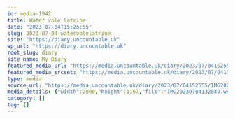 ```yaml
---
id: media-1942
title: Water vole latrine
date: "2023-07-04T15:25:55"
slug: 2023-07-04-watervolelatrine
site: "https://diary.uncountable.uk"
wp_url: "https://diary.uncountable.uk"
root_slug: diary
site_name: My Diary
featured_media_url: "https://media.uncountable.uk/diary/2023/07/04152555/IMG20230704132849.webp"
featured_media_srcset: "https://media.uncountable.uk/diary/2023/07/04152555/IMG20230704132849-300x175.webp 300w, https://media.uncountable.uk/diary/2023/07/04152555/IMG20230704132849-1024x598.webp 1024w, https://media.uncountable.uk/diary/2023/07/04152555/IMG20230704132849-150x150.webp 150w, https://media.uncountable.uk/diary/2023/07/04152555/IMG20230704132849-640x373.webp 640w, https://media.uncountable.uk/diary/2023/07/04152555/IMG20230704132849.webp 2000w"
type: media
source_url: "https://media.uncountable.uk/diary/2023/07/04152555/IMG20230704132849.webp"
media_details: {"width":2000,"height":1167,"file":"IMG20230704132849.webp","filesize":195988,"sizes":{"medium":{"file":"IMG20230704132849-300x175.webp","width":300,"height":175,"filesize":20712,"mime_type":"image/webp","source_url":"https://media.uncountable.uk/diary/2023/07/04152555/IMG20230704132849-300x175.webp"},"large":{"file":"IMG20230704132849-1024x598.webp","width":1024,"height":598,"filesize":184214,"mime_type":"image/webp","source_url":"https://media.uncountable.uk/diary/2023/07/04152555/IMG20230704132849-1024x598.webp"},"thumbnail":{"file":"IMG20230704132849-150x150.webp","width":150,"height":150,"filesize":10022,"mime_type":"image/webp","source_url":"https://media.uncountable.uk/diary/2023/07/04152555/IMG20230704132849-150x150.webp"},"mobwidth":{"file":"IMG20230704132849-640x373.webp","width":640,"height":373,"filesize":82776,"mime_type":"image/webp","source_url":"https://media.uncountable.uk/diary/2023/07/04152555/IMG20230704132849-640x373.webp"},"full":{"file":"IMG20230704132849.webp","width":2000,"height":1167,"mime_type":"image/webp","source_url":"https://media.uncountable.uk/diary/2023/07/04152555/IMG20230704132849.webp"}},"image_meta":{"aperture":"0","credit":"","camera":"","caption":"","created_timestamp":"0","copyright":"","focal_length":"0","iso":"0","shutter_speed":"0","title":"","orientation":"0","keywords":[]}}
category: []
tag: []
---
```


